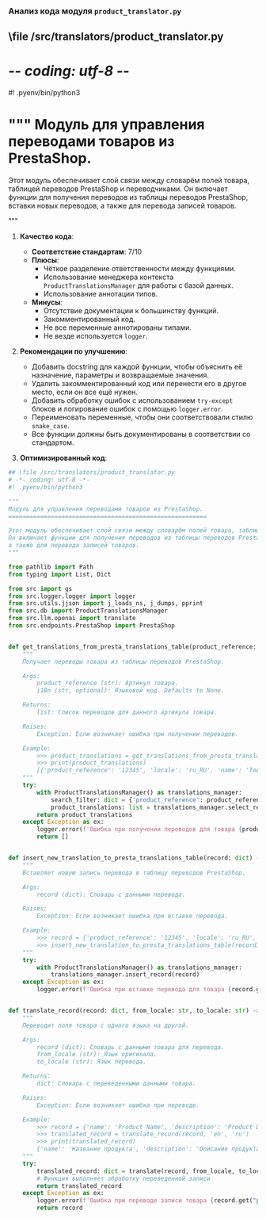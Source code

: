 ### **Анализ кода модуля `product_translator.py`**

## \file /src/translators/product_translator.py
# -*- coding: utf-8 -*-
#! .pyenv/bin/python3

"""
Модуль для управления переводами товаров из PrestaShop.
========================================================

Этот модуль обеспечивает слой связи между словарём полей товара, таблицей переводов PrestaShop и переводчиками.
Он включает функции для получения переводов из таблицы переводов PrestaShop, вставки новых переводов,
а также для перевода записей товаров.

"""

1. **Качество кода**:
   - **Соответствие стандартам**: 7/10
   - **Плюсы**:
     - Чёткое разделение ответственности между функциями.
     - Использование менеджера контекста `ProductTranslationsManager` для работы с базой данных.
     - Использование аннотации типов.
   - **Минусы**:
     - Отсутствие документации к большинству функций.
     - Закомментированный код.
     - Не все переменные аннотированы типами.
     - Не везде используется `logger`.

2. **Рекомендации по улучшению**:
   - Добавить docstring для каждой функции, чтобы объяснить её назначение, параметры и возвращаемые значения.
   - Удалить закомментированный код или перенести его в другое место, если он все ещё нужен.
   - Добавить обработку ошибок с использованием `try-except` блоков и логирование ошибок с помощью `logger.error`.
   - Переименовать переменные, чтобы они соответствовали стилю `snake_case`.
   - Все функции должны быть документированы в соответствии со стандартом.

3. **Оптимизированный код**:

```python
## \file /src/translators/product_translator.py
# -*- coding: utf-8 -*-
#! .pyenv/bin/python3

"""
Модуль для управления переводами товаров из PrestaShop.
========================================================

Этот модуль обеспечивает слой связи между словарём полей товара, таблицей переводов PrestaShop и переводчиками.
Он включает функции для получения переводов из таблицы переводов PrestaShop, вставки новых переводов,
а также для перевода записей товаров.
"""

from pathlib import Path
from typing import List, Dict

from src import gs
from src.logger.logger import logger
from src.utils.jjson import j_loads_ns, j_dumps, pprint
from src.db import ProductTranslationsManager
from src.llm.openai import translate
from src.endpoints.PrestaShop import PrestaShop


def get_translations_from_presta_translations_table(product_reference: str, i18n: str = None) -> list:
    """
    Получает переводы товара из таблицы переводов PrestaShop.

    Args:
        product_reference (str): Артикул товара.
        i18n (str, optional): Языковой код. Defaults to None.

    Returns:
        list: Список переводов для данного артикула товара.

    Raises:
        Exception: Если возникает ошибка при получении переводов.

    Example:
        >>> product_translations = get_translations_from_presta_translations_table('12345')
        >>> print(product_translations)
        [{'product_reference': '12345', 'locale': 'ru_RU', 'name': 'Товар 12345'}]
    """
    try:
        with ProductTranslationsManager() as translations_manager:
            search_filter: dict = {'product_reference': product_reference}
            product_translations: list = translations_manager.select_record(**search_filter)
        return product_translations
    except Exception as ex:
        logger.error(f'Ошибка при получении переводов для товара {product_reference}', ex, exc_info=True)
        return []


def insert_new_translation_to_presta_translations_table(record: dict) -> None:
    """
    Вставляет новую запись перевода в таблицу переводов PrestaShop.

    Args:
        record (dict): Словарь с данными перевода.

    Raises:
        Exception: Если возникает ошибка при вставке перевода.

    Example:
        >>> record = {'product_reference': '12345', 'locale': 'ru_RU', 'name': 'Новый товар'}
        >>> insert_new_translation_to_presta_translations_table(record)
    """
    try:
        with ProductTranslationsManager() as translations_manager:
            translations_manager.insert_record(record)
    except Exception as ex:
        logger.error(f'Ошибка при вставке перевода для товара {record.get("product_reference")}', ex, exc_info=True)


def translate_record(record: dict, from_locale: str, to_locale: str) -> dict:
    """
    Переводит поля товара с одного языка на другой.

    Args:
        record (dict): Словарь с данными товара для перевода.
        from_locale (str): Язык оригинала.
        to_locale (str): Язык перевода.

    Returns:
        dict: Словарь с переведенными данными товара.

    Raises:
        Exception: Если возникает ошибка при переводе.

    Example:
        >>> record = {'name': 'Product Name', 'description': 'Product Description'}
        >>> translated_record = translate_record(record, 'en', 'ru')
        >>> print(translated_record)
        {'name': 'Название продукта', 'description': 'Описание продукта'}
    """
    try:
        translated_record: dict = translate(record, from_locale, to_locale)
        # Функция выполняет обработку переведенной записи
        return translated_record
    except Exception as ex:
        logger.error(f'Ошибка при переводе записи товара {record.get("product_reference")}', ex, exc_info=True)
        return record